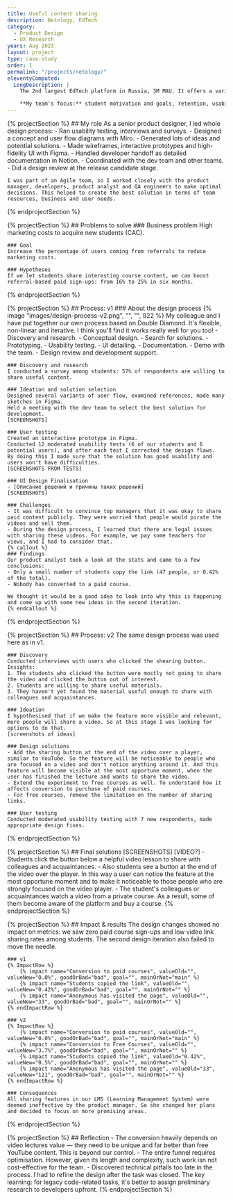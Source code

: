 ```yaml
---
title: Useful content sharing
description: Netology, EdTech
category:
  - Product Design
  - UX Research
years: Aug 2023
layout: project
type: case-study
order: 1
permalink: "/projects/netology/"
eleventyComputed:
  LongDescription: |
    The 2nd largest EdTech platform in Russia, 3M MAU. It offers a variety of online IT courses from 4 months to 2 years long.

    **My team's focus:** student motivation and goals, retention, usability, LMS (Learning Management System), completing homeworks, number of active days, COR, NPS, reducing churn.
---
```


{% projectSection %}
	## My role
	As a senior product designer, I led whole design process:
	- Ran usability testing, interviews and surveys.
	- Designed a concept and user flow diagrams with Miro.
	- Generated lots of ideas and potential solutions.
	- Made wireframes, interactive prototypes and high-fidelity UI with Figma.
	- Handled developer handoff as detailed documentation in Notion.
	- Coordinated with the dev team and other teams.
	- Did a design review at the release candidate stage.

	I was part of an Agile team, so I worked closely with the product manager, developers, product analyst and QA engineers to make optimal decisions. This helped to create the best solution in terms of team resources, business and user needs.
{% endprojectSection %}

{% projectSection %}
	## Problems to solve
	### Business problem
	High marketing costs to acquire new students (CAC).

	### Goal
	Increase the percentage of users coming from referrals to reduce marketing costs. 

	### Hypotheses
	If we let students share interesting course content, we can boost referral-based paid sign-ups: from 16% to 25% in six months.
{% endprojectSection %}

{% projectSection %}
	## Process: v1
	### About the design process
	{% image "images/design-process-v2.png", "", "", 922 %}
	My colleague and I have put together our own process based on Double Diamond. It's flexible, non-linear and iterative. I think you'll find it works really well for you too!
	- Discovery and research.
	- Conceptual design.
	- Search for solutions.
	- Prototyping.
	- Usability testing.
	- UI detailing.
	- Documentation.
	- Demo with the team.
	- Design review and development support.

	### Discovery and research
	I conducted a survey among students: 57% of respondents are willing to share useful content.

	### Ideation and solution selection
	Designed several variants of user flow, examined references, made many sketches in Figma.
	Held a meeting with the dev team to select the best solution for development.
	[SCREENSHOTS]

	### User testing
	Created an interactive prototype in Figma.
	Conducted 12 moderated usability tests (6 of our students and 6 potential users), and after each test I corrected the design flaws. 
	By doing this I made sure that the solution has good usability and users won't have difficulties.
	[SCREENSHOTS FROM TESTS]

	### UI Design Finalisation
	- [Описание решений и причины таких решений]
	[SCREENSHOTS]

	### Challenges
	- It was difficult to convince top managers that it was okay to share paid content publicly. They were worried that people would pirate the videos and sell them.
	- During the design process, I learned that there are legal issues with sharing these videos. For example, we pay some teachers for views, and I had to consider that.
	{% callout %}
	### Findings
	Our product analyst took a look at the stats and came to a few conclusions:
	- Only a small number of students copy the link (47 people, or 0.42% of the total).
	- Nobody has converted to a paid course.

	We thought it would be a good idea to look into why this is happening and come up with some new ideas in the second iteration.
	{% endcallout %}
{% endprojectSection %}

{% projectSection %}
	## Process: v2
	The same design process was used here as in v1.
	
	### Discovery
	Conducted interviews with users who clicked the shearing button. Insights:
	1. The students who clicked the button were mostly not going to share the video and clicked the button out of interest.
	2. Students are willing to share useful materials.
	3. They haven't yet found the material useful enough to share with colleagues and acquaintances. 

	### Ideation
	I hypothesised that if we make the feature more visible and relevant, more people will share a video. So at this stage I was looking for options to do that.
	[screenshots of ideas]

	### Design solutions
	- Add the sharing button at the end of the video over a player, similar to YouTube. So the feature will be noticeable to people who are focused on a video and don't notice anything around it. And this feature will become visible at the most opportune moment, when the user has finished the lecture and wants to share the video.
	- Extend the experiment to free courses as well. To understand how it affects conversion to purchase of paid courses.
	- For free courses, remove the limitation on the number of sharing links.
	
	### User testing
	Conducted moderated usability testing with 7 new respondents, made appropriate design fixes.

{% endprojectSection %}

{% projectSection %}
	## Final solutions
	[SCREENSHOTS]
	[VIDEO?]
	- Students click the button below a helpful video lesson to share with colleagues and acquaintances.
	- Also students see a button at the end of the video over the player.  In this way a user can notice the feature at the most opportune moment and to make it noticeable to those people who are strongly focused on the video player.
	- The student's colleagues or acquaintances watch a video from a private course. As a result, some of them become aware of the platform and buy a course.
{% endprojectSection %}


{% projectSection %}
	## Impact & results
	The design changes showed no impact on metrics: we saw zero paid course sign-ups and low video link sharing rates among students. The second design iteration also failed to move the needle.

	### v1
	{% ImpactRow %}
		{% impact name="Conversion to paid courses", valueOld="", valueNew="0.0%", goodOrBad="bad", goal="", mainOrNot="main" %}
		{% impact name="Students copied the link", valueOld="", valueNew="0.42%", goodOrBad="bad", goal="", mainOrNot="" %}
		{% impact name="Anonymous has visited the page", valueOld="", valueNew="33", goodOrBad="bad", goal="", mainOrNot="" %}
	{% endImpactRow %}	

	### v2
	{% ImpactRow %}
		{% impact name="Conversion to paid courses", valueOld="", valueNew="0.0%", goodOrBad="bad", goal="", mainOrNot="main" %}
		{% impact name="Conversion to Free Courses", valueOld="", valueNew="3.7%", goodOrBad="bad", goal="", mainOrNot="" %}
		{% impact name="Students copied the link", valueOld="0.42%", valueNew="0.5%", goodOrBad="bad", goal="", mainOrNot="" %}
		{% impact name="Anonymous has visited the page", valueOld="33", valueNew="121", goodOrBad="bad", goal="", mainOrNot="" %}
	{% endImpactRow %}

	### Consequences
	All sharing features in our LMS (Learning Management System) were deemed ineffective by the product manager. So she changed her plans and decided to focus on more promising areas.
{% endprojectSection %}


{% projectSection %}
	## Reflection
	- The conversion heavily depends on video lectures value — they need to be unique and far better than free YouTube content. This is beyond our control.
	- The entire funnel requires optimisation. However, given its length and complexity, such work isn not cost-effective for the team.
	- Discovered technical pitfalls too late in the process. I had to refine the design after the task was closed. The key learning: for legacy code-related tasks, it's better to assign preliminary research to developers upfront.
{% endprojectSection %}